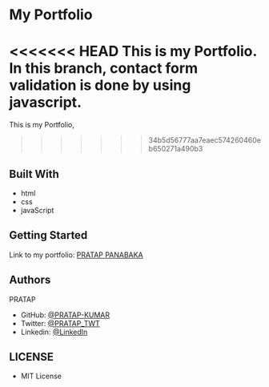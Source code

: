 # My Portfolio

<<<<<<< HEAD
This is my Portfolio.
In this branch, contact form validation is done by using javascript.
=======
This is my Portfolio,
>>>>>>> 34b5d56777aa7eaec574260460eb650271a490b3

## Built With

- html
- css
- javaScript

## Getting Started

Link to my portfolio: [PRATAP PANABAKA](https://pratap-kumar.github.io/)

## Authors

PRATAP
- GitHub: [@PRATAP-KUMAR](https://github.com/PRATAP-KUMAR)
- Twitter: [@PRATAP_TWT](https://twitter.com/PRATAP_TWT)
- Linkedin: [@LinkedIn](https://www.linkedin.com/in/pratap-kumar-panabaka-755489236/)

## LICENSE
- MIT License
